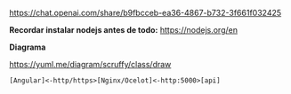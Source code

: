https://chat.openai.com/share/b9fbcceb-ea36-4867-b732-3f661f032425


**Recordar instalar nodejs antes de todo:**
https://nodejs.org/en


**Diagrama**

https://yuml.me/diagram/scruffy/class/draw
```yuml
[Angular]<-http/https>[Nginx/Ocelot]<-http:5000>[api]
```